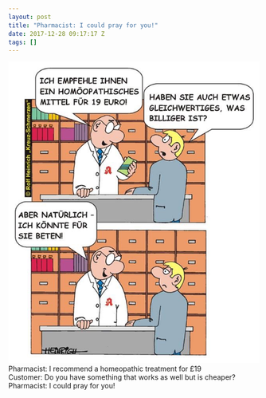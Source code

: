 ```yaml
---
layout: post
title: "Pharmacist: I could pray for you!"
date: 2017-12-28 09:17:17 Z
tags: []
---
```

![](/media/2017/12/169030986754.jpg)
Pharmacist: I recommend a homeopathic treatment for £19  
Customer: Do you have something that works as well but is cheaper?  
Pharmacist: I could pray for you!
